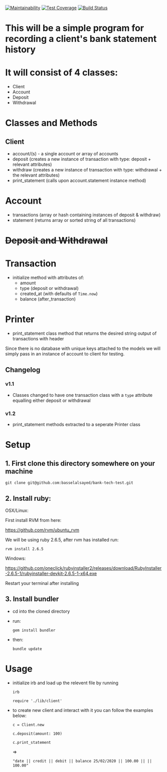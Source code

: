 [![Maintainability](https://api.codeclimate.com/v1/badges/c45ee4a4685840d55217/maintainability)](https://codeclimate.com/github/basselalsayed/bank-tech-test/maintainability)
[![Test Coverage](https://api.codeclimate.com/v1/badges/c45ee4a4685840d55217/test_coverage)](https://codeclimate.com/github/basselalsayed/bank-tech-test/test_coverage)
[![Build Status](https://travis-ci.org/basselalsayed/bank-tech-test.svg?branch=master)](https://travis-ci.org/basselalsayed/bank-tech-test)

# This will be a simple program for recording a client's bank statement history
# It will consist of 4 classes:
* Client
* Account
* Deposit
* Withdrawal
  
# Classes and Methods
## Client
* account/(s) - a single account or array of accounts
* deposit (creates a new instance of transaction with type: deposit + relevant attributes)
* withdraw (creates a new instance of transaction with type: withdrawal + the relevant attributes)
* print_statement (calls upon account.statement instance method)

# Account
* transactions (array or hash containing instances of deposit & withdraw)
* statement (returns array or sorted string of all transactions)

# ~~Deposit and Withdrawal~~
# Transaction
* initialize method with attributes of:
  * amount
  * type (deposit or withdrawal)
  * created_at (with defaults of `Time.now`)
  * balance (after_transaction)
# Printer
* print_statement class method that returns the desired string output of transactions with header 
  
Since there is no database with unique keys attached to the models we will simply pass in an instance of account to client for testing.

## Changelog 
### v1.1
* Classes changed to have one transaction class with a `type` attribute equalling either deposit or withdrawal
### v1.2
* print_statement methods extracted to a seperate Printer class

# Setup
## 1. First clone this directory somewhere on your machine
`git clone git@github.com:basselalsayed/bank-tech-test.git`
## 2. Install ruby:
OSX/Linux: 

First install RVM from here:

https://github.com/rvm/ubuntu_rvm

We will be using ruby 2.6.5, after rvm has installed run:

`rvm install 2.6.5`

Windows: 

https://github.com/oneclick/rubyinstaller2/releases/download/RubyInstaller-2.6.5-1/rubyinstaller-devkit-2.6.5-1-x64.exe

Restart your terminal after installing
## 3. Install bundler
- cd into the cloned directory
- run: 
  
  `gem install bundler`

- then:

  `bundle update`
# Usage
- initialize irb and load up the relevent file by running

  `irb`

  `require './lib/client'`
- to create new client and interact with it you can follow the examples below:
    
    `c = Client.new`

    `c.deposit(amount: 100)`
    
    `c.print_statement`
    
    =>

    `"date || credit || debit || balance
    25/02/2020 || 100.00 || || 100.00"`
